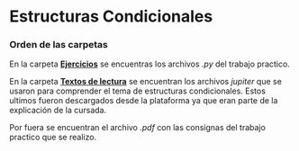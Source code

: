 # Estructuras Condicionales

### Orden de las carpetas

En la carpeta [**Ejercicios**](https://github.com/AIT-4/UTN-TUPaD-P1/tree/main/03%20Estructuras%20Condicionales/Ejercicios) se encuentras los archivos *.py* del trabajo practico.

En la carpeta [**Textos de lectura**](https://github.com/AIT-4/UTN-TUPaD-P1/tree/main/03%20Estructuras%20Condicionales/Textos%20de%20lectura) se encuentran los archivos *jupiter* que se usaron para comprender el tema de estructuras condicionales. Estos ultimos fueron descargados desde la plataforma ya que eran parte de la explicación de la cursada.

Por fuera se encuentran el archivo *.pdf* con las consignas del trabajo practico que se realizo.